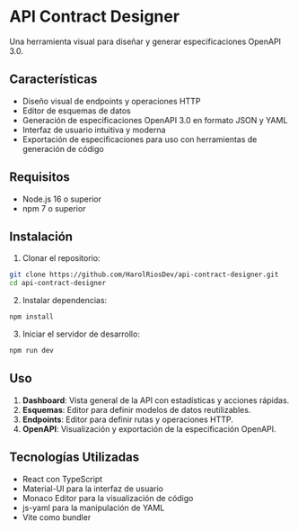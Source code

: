 # API Contract Designer

Una herramienta visual para diseñar y generar especificaciones OpenAPI 3.0.

## Características

- Diseño visual de endpoints y operaciones HTTP
- Editor de esquemas de datos
- Generación de especificaciones OpenAPI 3.0 en formato JSON y YAML
- Interfaz de usuario intuitiva y moderna
- Exportación de especificaciones para uso con herramientas de generación de código

## Requisitos

- Node.js 16 o superior
- npm 7 o superior

## Instalación

1. Clonar el repositorio:
```bash
git clone https://github.com/HarolRiosDev/api-contract-designer.git
cd api-contract-designer
```

2. Instalar dependencias:
```bash
npm install
```

3. Iniciar el servidor de desarrollo:
```bash
npm run dev
```

## Uso

1. **Dashboard**: Vista general de la API con estadísticas y acciones rápidas.
2. **Esquemas**: Editor para definir modelos de datos reutilizables.
3. **Endpoints**: Editor para definir rutas y operaciones HTTP.
4. **OpenAPI**: Visualización y exportación de la especificación OpenAPI.

## Tecnologías Utilizadas

- React con TypeScript
- Material-UI para la interfaz de usuario
- Monaco Editor para la visualización de código
- js-yaml para la manipulación de YAML
- Vite como bundler
